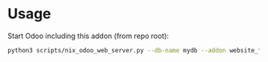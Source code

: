 # Usage

Start Odoo including this addon (from repo root):

```bash
python3 scripts/nix_odoo_web_server.py --db-name mydb --addon website_form_require_legal
```

